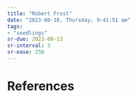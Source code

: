 ```yaml
---
title: "Robert Frost"
date: "2023-08-10, Thursday, 9:41:51 am"
tags:
- "seedlings"
sr-due: 2023-08-13
sr-interval: 3
sr-ease: 250
---
```




# References